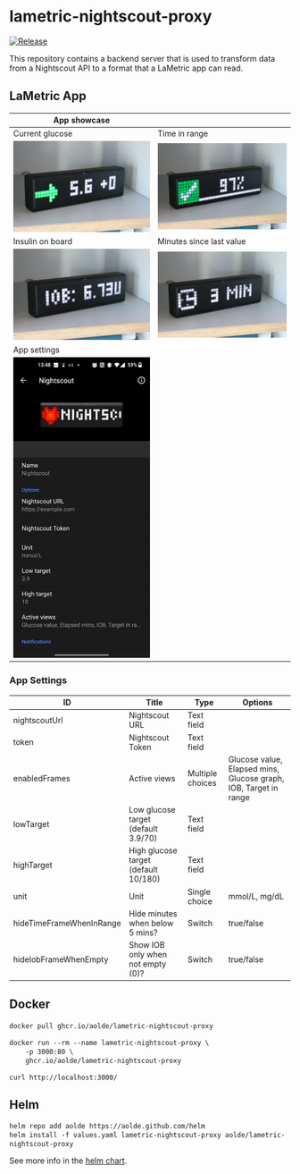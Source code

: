<!-- ![Logo lametric-nightscout-proxy](https://github.com/aolde/lametric-nightscout-proxy/blob/main/assets/logo.png?raw=true) -->

# lametric-nightscout-proxy

[![Release](https://github.com/aolde/lametric-nightscout-proxy/actions/workflows/release.yml/badge.svg)](https://github.com/aolde/lametric-nightscout-proxy/actions/workflows/release.yml)

This repository contains a backend server that is used to transform data from a Nightscout API to a format that a LaMetric app can read. 

## LaMetric App

| App showcase | |
| ----------- | ----------- |
| Current glucose | Time in range |
| ![Glucose](assets/glucose.jpg) | ![Target in range](assets/inrange.jpg) |
| Insulin on board | Minutes since last value |
| ![Glucose](assets/iob.jpg) | ![Glucose](assets/minutes.jpg) |
| App settings |  |
| ![Glucose](assets/settings.jpg) |  |


### App Settings

| ID | Title | Type | Options |
|---|---|---|---|
| nightscoutUrl | Nightscout URL | Text field |  |
| token | Nightscout Token | Text field |  |
| enabledFrames | Active views | Multiple choices | Glucose value, Elapsed mins, Glucose graph, IOB, Target in range |
| lowTarget | Low glucose target (default  3.9/70) | Text field |  |
| highTarget | High glucose target (default 10/180) | Text field |  |
| unit | Unit | Single choice | mmol/L, mg/dL |
| hideTimeFrameWhenInRange | Hide minutes when below 5 mins? | Switch | true/false |
| hideIobFrameWhenEmpty | Show IOB only when not empty (0)? | Switch | true/false |

## Docker

```
docker pull ghcr.io/aolde/lametric-nightscout-proxy
```

```
docker run --rm --name lametric-nightscout-proxy \
    -p 3000:80 \
    ghcr.io/aolde/lametric-nightscout-proxy
```

```
curl http://localhost:3000/
```

## Helm

```console
helm repo add aolde https://aolde.github.com/helm
helm install -f values.yaml lametric-nightscout-proxy aolde/lametric-nightscout-proxy
```

See more info in the [helm chart](https://github.com/aolde/helm/tree/main/charts/lametric-nightscout-proxy).
